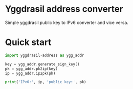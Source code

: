 # Yggdrasil address converter

Simple yggdrasil public key to IPv6 converter and vice versa.

# Quick start
```python
import yggdrasil-address as ygg_addr

key = ygg_addr.generate_sign_key()
pk = ygg_addr.pk2ip(key)
ip = ygg_addr.ip2pk(pk)

print('IPv6:', ip, 'public key:', pk)
```